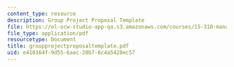```yaml
---
content_type: resource
description: Group Project Proposal Template
file: https://ol-ocw-studio-app-qa.s3.amazonaws.com/courses/15-310-managerial-psychology-laboratory-spring-2003/e410164f9d556aac20b76c4a5428ec57_groupprojectproposaltemplate.pdf
file_type: application/pdf
resourcetype: Document
title: groupprojectproposaltemplate.pdf
uid: e410164f-9d55-6aac-20b7-6c4a5428ec57
---
```

